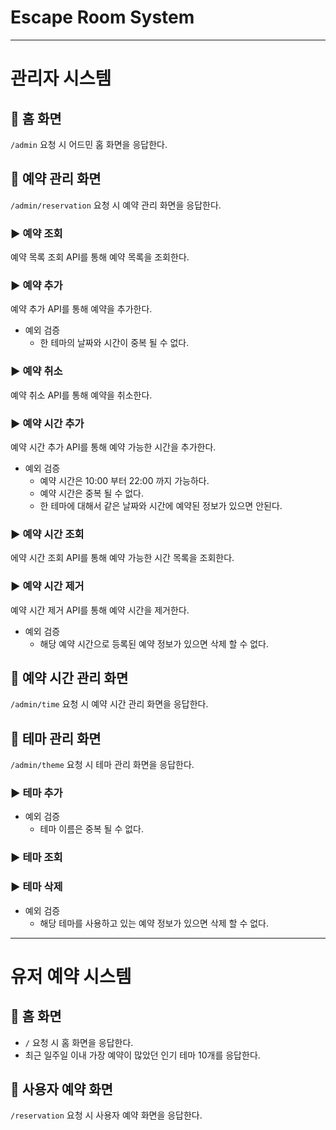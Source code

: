 # Escape Room System

---

# 관리자 시스템

## 📌 홈 화면

`/admin` 요청 시 어드민 홈 화면을 응답한다.

## 📌 예약 관리 화면

`/admin/reservation` 요청 시 예약 관리 화면을 응답한다.

### ▶️ 예약 조회

예약 목록 조회 API를 통해 예약 목록을 조회한다.

### ▶️ 예약 추가

예약 추가 API를 통해 예약을 추가한다.

- 예외 검증
    - 한 테마의 날짜와 시간이 중복 될 수 없다.

### ▶️ 예약 취소

예약 취소 API를 통해 예약을 취소한다.

### ▶️ 예약 시간 추가

예약 시간 추가 API를 통해 예약 가능한 시간을 추가한다.

- 예외 검증
    - 예약 시간은 10:00 부터 22:00 까지 가능하다.
    - 예약 시간은 중복 될 수 없다.
    - 한 테마에 대해서 같은 날짜와 시간에 예약된 정보가 있으면 안된다.

### ▶️ 예약 시간 조회

에약 시간 조회 API를 통해 예약 가능한 시간 목록을 조회한다.

### ▶️ 예약 시간 제거

예약 시간 제거 API를 통해 예약 시간을 제거한다.

- 예외 검증
    - 해당 예약 시간으로 등록된 예약 정보가 있으면 삭제 할 수 없다.

## 📌 예약 시간 관리 화면

`/admin/time` 요청 시 예약 시간 관리 화면을 응답한다.

## 📌 테마 관리 화면

`/admin/theme` 요청 시 테마 관리 화면을 응답한다.

### ▶️ 테마 추가

- 예외 검증
    - 테마 이름은 중복 될 수 없다.

### ▶️ 테마 조회

### ▶️ 테마 삭제

- 예외 검증
    - 해당 테마를 사용하고 있는 예약 정보가 있으면 삭제 할 수 없다.

---

# 유저 예약 시스템

## 📌 홈 화면

- `/` 요청 시 홈 화면을 응답한다.
- 최근 일주일 이내 가장 예약이 많았던 인기 테마 10개를 응답한다.

## 📌 사용자 예약 화면

`/reservation` 요청 시 사용자 예약 화면을 응답한다.

